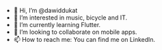 - 👋 Hi, I’m @dawiddukat
- 👀 I’m interested in music, bicycle and IT.
- 🌱 I’m currently learning Flutter.  
- 💞️ I’m looking to collaborate on mobile apps.
- 📫 How to reach me: You can find me on Linkedln.

<!---
dawiddukat/dawiddukat is a ✨ special ✨ repository because its `README.md` (this file) appears on your GitHub profile.
You can click the Preview link to take a look at your changes.
--->
